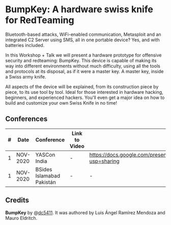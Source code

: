 # BumpKey: A hardware swiss knife for RedTeaming

Bluetooth-based attacks, WiFi-enabled communication, Metasploit and an integrated C2 Server using SMS, all in one portable device? Yes, and with batteries included.

In this Workshop + Talk we will present a hardware prototype for offensive security and redteaming: BumpKey. This device is capable of making its way into different environments without much difficulty, using all the tools and protocols at its disposal, as if it were a master key. A master key, inside a Swiss army knife.

All aspects of the device will be explained, from its construction piece by piece, to its use tool by tool. Ideal for those interested in hardware hacking, beginners, and experienced hackers.
You'll even get a major idea on how to build and customize your own Swiss Knife in no time!

## Conferences

|#| Date | Conference | Link to Video | Link to Slides |
|---|---|---|---|---|
|1| NOV-2020 | YASCon India | - | https://docs.google.com/presentation/d/1B8esCFN6iqr6myeXzZst5dtSDhdhS_eAuuGxenC6_wA/edit?usp=sharing |
|1| NOV-2020 | BSides Islamabad Pakistán | - | - |

## Credits

**BumpKey** by @[dc5411](https://github.com/dc5411). It was authored by Luis Ángel Ramírez Mendoza and Mauro Eldritch.